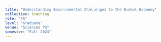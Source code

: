 ```yaml
---
title: "Understanding Environmental Challenges to the Global Economy"
collection: teaching
role: "TA"
level: "Graduate"
venue: "Sciences Po"
semester: "Fall 2024"
---
```

